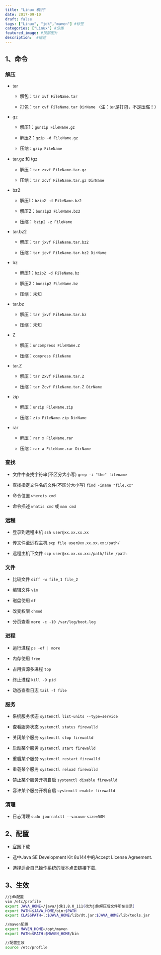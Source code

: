 ```yaml
---
title: "Linux 初识"
date: 2017-09-10
draft: false
tags: ["Linux", "jdk","maven"] #标签
categories: ["Linux"] #分类
featured_image: #顶部图片
description:  #描述
---
```


## 1、命令

### 解压

- tar

  - 解包：`tar xvf FileName.tar`

  - 打包：`tar cvf FileName.tar DirName` （注：tar是打包，不是压缩！）

- gz

  - 解压1：`gunzip FileName.gz`

  - 解压2：`gzip -d FileName.gz`

  - 压缩：`gzip FileName`

- tar.gz 和 tgz

  - 解压：`tar zxvf FileName.tar.gz`

  - 压缩：`tar zcvf FileName.tar.gz DirName`

- bz2

  - 解压1：`bzip2 -d FileName.bz2`

  - 解压2：`bunzip2 FileName.bz2`

  - 压缩： `bzip2 -z FileName`

- tar.bz2

  - 解压：`tar jxvf FileName.tar.bz2`

  - 压缩：`tar jcvf FileName.tar.bz2 DirName`

- bz

  - 解压1：`bzip2 -d FileName.bz`

  - 解压2：`bunzip2 FileName.bz`

  - 压缩：未知

- tar.bz

  - 解压：`tar jxvf FileName.tar.bz`

  - 压缩：未知

- Z

  - 解压：`uncompress FileName.Z`

  - 压缩：`compress FileName`

- tar.Z

  - 解压：`tar Zxvf FileName.tar.Z`

  - 压缩：`tar Zcvf FileName.tar.Z DirName`

- zip

  - 解压：`unzip FileName.zip`

  - 压缩：`zip FileName.zip DirName`

- rar

  - 解压：`rar x FileName.rar`

  - 压缩：`rar a FileName.rar DirName`

### 查找

- 文件中查找字符串(不区分大小写) `grep -i "the" filename`

- 查找指定文件名的文件(不区分大小写) `find -iname "file.xx"`

- 命令位置 `whereis cmd`

- 命令描述 `whatis cmd` 或 `man cmd`

### 远程

- 登录到远程主机 `ssh user@xx.xx.xx.xx`

- 传文件至远程主机 `scp file user@xx.xx.xx.xx:/path/`

- 远程主机下文件 `scp user@xx.xx.xx.xx:/path/file /path`

### 文件

- 比较文件 `diff -w file_1 file_2`

- 编辑文件 `vim`

- 磁盘使用 `df`

- 改变权限 `chmod`

- 分页查看 `more -c -10 /var/log/boot.log`

### 进程

- 运行进程 `ps -ef | more`

- 内存使用 `free`

- 占用资源多进程 `top`

- 终止进程 `kill -9 pid`

- 动态查看日志 `tail -f file`

### 服务

- 系统服务状态 `systemctl list-units --type=service`

- 查看服务状态 `systemctl status firewalld`

- 关闭某个服务 `systemctl stop firewalld`

- 启动某个服务 `systemctl start firewalld`

- 重启某个服务 `systemctl restart firewalld`

- 重载某个服务 `systemctl reload firewalld`

- 禁止某个服务开机自启 `systemctl disable firewalld`

- 容许某个服务开机自启 `systemctl enable firewalld`

### 清理

- 日志清理 `sudo journalctl --vacuum-size=50M`

## 2、配置

- [官网](https://www.oracle.com/java/technologies/javase-downloads.html)下载

- 选中Java SE Development Kit 8u144中的Accept License Agreement.

- 选择适合自己操作系统的版本点击链接下载.

## 3、生效

```bash
//jdk配置
vim /etc/profile
export JAVA_HOME=/java/jdk1.8.0_111(改为jdk解压后文件所在目录)
export PATH=$JAVA_HOME/bin:$PATH
export CLASSPATH=.:$JAVA_HOME/lib/dt.jar:$JAVA_HOME/lib/tools.jar

//maven配置
export MAVEN_HOME=/opt/maven
export PATH=$PATH:$MAVEN_HOME/bin

//配置生效
source /etc/profile
```

